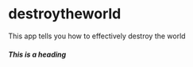 # destroytheworld
This app tells you how to effectively destroy the world



##### This is a heading


